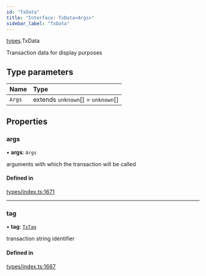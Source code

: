 ```yaml
---
id: "TxData"
title: "Interface: TxData<Args>"
sidebar_label: "TxData"
---
```


[types](../../../modules/Types/Types.md).TxData

Transaction data for display purposes

## Type parameters

| Name | Type |
| :------ | :------ |
| `Args` | extends `unknown`[] = `unknown`[] |

## Properties

### args

• **args**: `Args`

arguments with which the transaction will be called

#### Defined in

[types/index.ts:1671](https://github.com/PolymeshAssociation/polymesh-sdk/blob/95e180d2/src/types/index.ts#L1671)

___

### tag

• **tag**: [`TxTag`](../../../modules/Generated/Types/Types.md#txtag)

transaction string identifier

#### Defined in

[types/index.ts:1667](https://github.com/PolymeshAssociation/polymesh-sdk/blob/95e180d2/src/types/index.ts#L1667)
